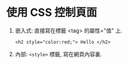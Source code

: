 # 使用 CSS 控制頁面

1. 嵌入式: 直接寫在標籤 &lt;tag&gt; 的屬性="值" 上. 
 
   ```<h2 style="color:red;"> Hello </h2>```
2. 內部: `<style>` 標籤, 寫在網頁內容裏. 
      


     
